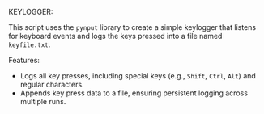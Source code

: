 KEYLOGGER:

This script uses the `pynput` library to create a simple keylogger that listens for keyboard events and logs the keys pressed into a file named `keyfile.txt`.

Features:

- Logs all key presses, including special keys (e.g., `Shift`, `Ctrl`, `Alt`) and regular characters.
- Appends key press data to a file, ensuring persistent logging across multiple runs.

